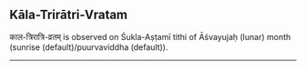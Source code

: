 ## Kāla-Trirātri-Vratam
काल-त्रिरात्रि-व्रतम् is observed on Śukla-Aṣṭamī tithi of Āśvayujaḥ (lunar) month (sunrise (default)/puurvaviddha (default)).



---
